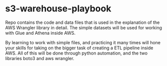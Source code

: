 # s3-warehouse-playbook
Repo contains the code and data files that is used in the explanation of the 
AWS Wrangler library in detail. The simple datasets will be used for 
working with Glue and Athena inside AWS. 

By learning to work with simple files, and practicing it many times will hone your 
skills for taking on the bigger task of creating a ETL pipeline inside AWS. All of 
this will be done through python automation, and the two libraries boto3 and 
aws wrangler.
